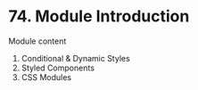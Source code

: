 # 74. Module Introduction

Module content

1. Conditional & Dynamic Styles
2. Styled Components
3. CSS Modules
